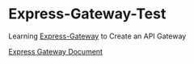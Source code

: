 # Express-Gateway-Test
Learning [Express-Gateway](https://www.express-gateway.io/) to Create an API Gateway

[Express Gateway Document](https://www.express-gateway.io/docs/)
